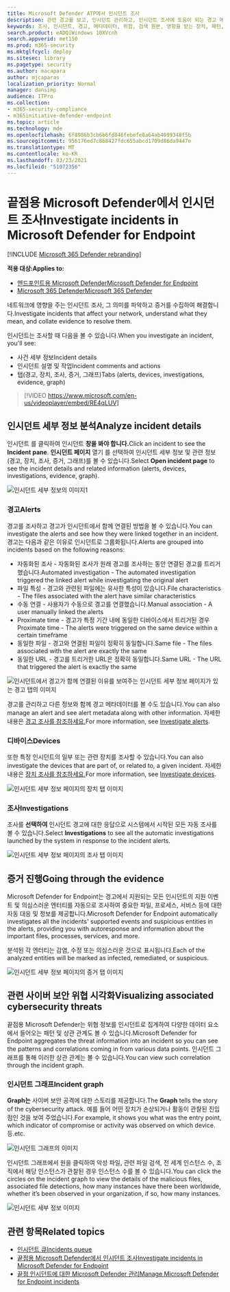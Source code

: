 ```yaml
---
title: Microsoft Defender ATP에서 인시던트 조사
description: 관련 경고를 보고, 인시던트 관리하고, 인시던트 조사에 도움이 되는 경고 메타데이터를 참조
keywords: 조사, 인시던트, 경고, 메타데이터, 위험, 검색 원본, 영향을 받는 장치, 패턴, 상관 관계
search.product: eADQiWindows 10XVcnh
search.appverid: met150
ms.prod: m365-security
ms.mktglfcycl: deploy
ms.sitesec: library
ms.pagetype: security
ms.author: macapara
author: mjcaparas
localization_priority: Normal
manager: dansimp
audience: ITPro
ms.collection:
- m365-security-compliance
- m365initiative-defender-endpoint
ms.topic: article
ms.technology: mde
ms.openlocfilehash: 6f8986b3cb6b6fd846febefe8a64ab4099348f5b
ms.sourcegitcommit: 956176ed7c8b8427fdc655abcd1709d86da9447e
ms.translationtype: MT
ms.contentlocale: ko-KR
ms.lasthandoff: 03/23/2021
ms.locfileid: "51072356"
---
```

# <a name="investigate-incidents-in-microsoft-defender-for-endpoint"></a><span data-ttu-id="72ef4-104">끝점용 Microsoft Defender에서 인시던트 조사</span><span class="sxs-lookup"><span data-stu-id="72ef4-104">Investigate incidents in Microsoft Defender for Endpoint</span></span>

[!INCLUDE [Microsoft 365 Defender rebranding](../../includes/microsoft-defender.md)]

<span data-ttu-id="72ef4-105">**적용 대상:**</span><span class="sxs-lookup"><span data-stu-id="72ef4-105">**Applies to:**</span></span>
- [<span data-ttu-id="72ef4-106">엔드포인트용 Microsoft Defender</span><span class="sxs-lookup"><span data-stu-id="72ef4-106">Microsoft Defender for Endpoint</span></span>](https://go.microsoft.com/fwlink/p/?linkid=2146631)
- [<span data-ttu-id="72ef4-107">Microsoft 365 Defender</span><span class="sxs-lookup"><span data-stu-id="72ef4-107">Microsoft 365 Defender</span></span>](https://go.microsoft.com/fwlink/?linkid=2118804)


<span data-ttu-id="72ef4-108">네트워크에 영향을 주는 인시던트 조사, 그 의미를 파악하고 증거를 수집하여 해결합니다.</span><span class="sxs-lookup"><span data-stu-id="72ef4-108">Investigate incidents that affect your network, understand what they mean, and collate evidence to resolve them.</span></span> 

<span data-ttu-id="72ef4-109">인시던트는 조사할 때 다음을 볼 수 있습니다.</span><span class="sxs-lookup"><span data-stu-id="72ef4-109">When you investigate an incident, you'll see:</span></span>
- <span data-ttu-id="72ef4-110">사건 세부 정보</span><span class="sxs-lookup"><span data-stu-id="72ef4-110">Incident details</span></span>
- <span data-ttu-id="72ef4-111">인시던트 설명 및 작업</span><span class="sxs-lookup"><span data-stu-id="72ef4-111">Incident comments and actions</span></span>
- <span data-ttu-id="72ef4-112">탭(경고, 장치, 조사, 증거, 그래프)</span><span class="sxs-lookup"><span data-stu-id="72ef4-112">Tabs (alerts, devices, investigations, evidence, graph)</span></span>

> [!VIDEO https://www.microsoft.com/en-us/videoplayer/embed/RE4qLUV]


## <a name="analyze-incident-details"></a><span data-ttu-id="72ef4-113">인시던트 세부 정보 분석</span><span class="sxs-lookup"><span data-stu-id="72ef4-113">Analyze incident details</span></span> 
<span data-ttu-id="72ef4-114">인시던트 를 클릭하여 인시던트 **창을 봐야 합니다.**</span><span class="sxs-lookup"><span data-stu-id="72ef4-114">Click an incident to see the **Incident pane**.</span></span> <span data-ttu-id="72ef4-115">**인시던트 페이지** 열기 를 선택하여 인시던트 세부 정보 및 관련 정보(경고, 장치, 조사, 증거, 그래프)를 볼 수 있습니다.</span><span class="sxs-lookup"><span data-stu-id="72ef4-115">Select **Open incident page** to see the incident details and related information (alerts, devices, investigations, evidence, graph).</span></span> 

![인시던트 세부 정보의 이미지1](images/atp-incident-details.png)

### <a name="alerts"></a><span data-ttu-id="72ef4-117">경고</span><span class="sxs-lookup"><span data-stu-id="72ef4-117">Alerts</span></span>
<span data-ttu-id="72ef4-118">경고를 조사하고 경고가 인시던트에서 함께 연결된 방법을 볼 수 있습니다.</span><span class="sxs-lookup"><span data-stu-id="72ef4-118">You can investigate the alerts and see how they were linked together in an incident.</span></span> <span data-ttu-id="72ef4-119">경고는 다음과 같은 이유로 인시던트로 그룹화됩니다.</span><span class="sxs-lookup"><span data-stu-id="72ef4-119">Alerts are grouped into incidents based on the following reasons:</span></span>
- <span data-ttu-id="72ef4-120">자동화된 조사 - 자동화된 조사가 원래 경고를 조사하는 동안 연결된 경고를 트리거했습니다.</span><span class="sxs-lookup"><span data-stu-id="72ef4-120">Automated investigation - The automated investigation triggered the linked alert while investigating the original alert</span></span> 
- <span data-ttu-id="72ef4-121">파일 특성 - 경고와 관련된 파일에는 유사한 특성이 있습니다.</span><span class="sxs-lookup"><span data-stu-id="72ef4-121">File characteristics - The files associated with the alert have similar characteristics</span></span>
- <span data-ttu-id="72ef4-122">수동 연결 - 사용자가 수동으로 경고를 연결했습니다.</span><span class="sxs-lookup"><span data-stu-id="72ef4-122">Manual association - A user manually linked the alerts</span></span>
- <span data-ttu-id="72ef4-123">Proximate time - 경고가 특정 기간 내에 동일한 디바이스에서 트리거된 경우</span><span class="sxs-lookup"><span data-stu-id="72ef4-123">Proximate time - The alerts were triggered on the same device within a certain timeframe</span></span>
- <span data-ttu-id="72ef4-124">동일한 파일 - 경고와 연결된 파일이 정확히 동일합니다.</span><span class="sxs-lookup"><span data-stu-id="72ef4-124">Same file - The files associated with the alert are exactly the same</span></span>
- <span data-ttu-id="72ef4-125">동일한 URL - 경고를 트리거한 URL은 정확히 동일합니다.</span><span class="sxs-lookup"><span data-stu-id="72ef4-125">Same URL - The URL that triggered the alert is exactly the same</span></span>

![인시던트에서 경고가 함께 연결된 이유를 보여주는 인시던트 세부 정보 페이지가 있는 경고 탭의 이미지](images/atp-incidents-alerts-reason.png)

<span data-ttu-id="72ef4-127">경고를 관리하고 다른 정보와 함께 경고 메타데이터를 볼 수도 있습니다.</span><span class="sxs-lookup"><span data-stu-id="72ef4-127">You can also manage an alert and see alert metadata along with other information.</span></span> <span data-ttu-id="72ef4-128">자세한 내용은 [경고 조사를 참조하세요.](investigate-alerts.md)</span><span class="sxs-lookup"><span data-stu-id="72ef4-128">For more information, see [Investigate alerts](investigate-alerts.md).</span></span> 

### <a name="devices"></a><span data-ttu-id="72ef4-129">디바이스</span><span class="sxs-lookup"><span data-stu-id="72ef4-129">Devices</span></span>
<span data-ttu-id="72ef4-130">또한 특정 인시던트의 일부 또는 관련 장치를 조사할 수 있습니다.</span><span class="sxs-lookup"><span data-stu-id="72ef4-130">You can also investigate the devices that are part of, or related to, a given incident.</span></span> <span data-ttu-id="72ef4-131">자세한 내용은 [장치 조사를 참조하세요.](investigate-machines.md)</span><span class="sxs-lookup"><span data-stu-id="72ef4-131">For more information, see [Investigate devices](investigate-machines.md).</span></span>

![인시던트 세부 정보 페이지의 장치 탭 이미지](images/atp-incident-device-tab.png)

### <a name="investigations"></a><span data-ttu-id="72ef4-133">조사</span><span class="sxs-lookup"><span data-stu-id="72ef4-133">Investigations</span></span>
<span data-ttu-id="72ef4-134">조사를 **선택하여** 인시던트 경고에 대한 응답으로 시스템에서 시작된 모든 자동 조사를 볼 수 있습니다.</span><span class="sxs-lookup"><span data-stu-id="72ef4-134">Select **Investigations** to see all the automatic investigations launched by the system in response to the incident alerts.</span></span>

![인시던트 세부 정보 페이지의 조사 탭 이미지](images/atp-incident-investigations-tab.png)

## <a name="going-through-the-evidence"></a><span data-ttu-id="72ef4-136">증거 진행</span><span class="sxs-lookup"><span data-stu-id="72ef4-136">Going through the evidence</span></span>
<span data-ttu-id="72ef4-137">Microsoft Defender for Endpoint는 경고에서 지원되는 모든 인시던트의 지원 이벤트 및 의심스러운 엔터티를 자동으로 조사하여 중요한 파일, 프로세스, 서비스 등에 대한 자동 대응 및 정보를 제공합니다.</span><span class="sxs-lookup"><span data-stu-id="72ef4-137">Microsoft Defender for Endpoint automatically investigates all the incidents' supported events and suspicious entities in the alerts, providing you with autoresponse and information about the important files, processes, services, and more.</span></span> 

<span data-ttu-id="72ef4-138">분석된 각 엔터티는 감염, 수정 또는 의심스러운 것으로 표시됩니다.</span><span class="sxs-lookup"><span data-stu-id="72ef4-138">Each of the analyzed entities will be marked as infected, remediated, or suspicious.</span></span> 

![인시던트 세부 정보 페이지의 증거 탭 이미지](images/atp-incident-evidence-tab.png)

## <a name="visualizing-associated-cybersecurity-threats"></a><span data-ttu-id="72ef4-140">관련 사이버 보안 위협 시각화</span><span class="sxs-lookup"><span data-stu-id="72ef4-140">Visualizing associated cybersecurity threats</span></span> 
<span data-ttu-id="72ef4-141">끝점용 Microsoft Defender는 위협 정보를 인시던트로 집계하여 다양한 데이터 요소에서 들어오는 패턴 및 상관 관계도 볼 수 있습니다.</span><span class="sxs-lookup"><span data-stu-id="72ef4-141">Microsoft Defender for Endpoint aggregates the threat information into an incident so you can see the patterns and correlations coming in from various data points.</span></span> <span data-ttu-id="72ef4-142">인시던트 그래프를 통해 이러한 상관 관계는 볼 수 있습니다.</span><span class="sxs-lookup"><span data-stu-id="72ef4-142">You can view such correlation through the incident graph.</span></span>

### <a name="incident-graph"></a><span data-ttu-id="72ef4-143">인시던트 그래프</span><span class="sxs-lookup"><span data-stu-id="72ef4-143">Incident graph</span></span>
<span data-ttu-id="72ef4-144">**Graph는** 사이버 보안 공격에 대한 스토리를 제공합니다.</span><span class="sxs-lookup"><span data-stu-id="72ef4-144">The **Graph** tells the story of the cybersecurity attack.</span></span> <span data-ttu-id="72ef4-145">예를 들어 어떤 장치가 손상되거나 활동이 관찰된 진입점인 것을 보여 주었습니다.</span><span class="sxs-lookup"><span data-stu-id="72ef4-145">For example, it shows you what was the entry point, which indicator of compromise or activity was observed on which device.</span></span> <span data-ttu-id="72ef4-146">등.</span><span class="sxs-lookup"><span data-stu-id="72ef4-146">etc.</span></span>

![인시던트 그래프의 이미지](images/atp-incident-graph-tab.png)

<span data-ttu-id="72ef4-148">인시던트 그래프에서 원을 클릭하여 악성 파일, 관련 파일 검색, 전 세계 인스턴스 수, 조직에서 해당 인스턴스가 관찰된 경우 인스턴스 수를 볼 수 있습니다.</span><span class="sxs-lookup"><span data-stu-id="72ef4-148">You can click the circles on the incident graph to view the details of the malicious files, associated file detections, how many instances have there been worldwide, whether it’s been observed in your organization, if so, how many instances.</span></span>

![인시던트 세부 정보 이미지](images/atp-incident-graph-details.png)

## <a name="related-topics"></a><span data-ttu-id="72ef4-150">관련 항목</span><span class="sxs-lookup"><span data-stu-id="72ef4-150">Related topics</span></span>
- [<span data-ttu-id="72ef4-151">인시던트 큐</span><span class="sxs-lookup"><span data-stu-id="72ef4-151">Incidents queue</span></span>](https://docs.microsoft.com/microsoft-365/security/defender-endpoint/view-incidents-queue)
- [<span data-ttu-id="72ef4-152">끝점용 Microsoft Defender에서 인시던트 조사</span><span class="sxs-lookup"><span data-stu-id="72ef4-152">Investigate incidents in Microsoft Defender for Endpoint</span></span>](https://docs.microsoft.com/microsoft-365/security/defender-endpoint/investigate-incidents)
- [<span data-ttu-id="72ef4-153">끝점 인시던트에 대한 Microsoft Defender 관리</span><span class="sxs-lookup"><span data-stu-id="72ef4-153">Manage Microsoft Defender for Endpoint incidents</span></span>](https://docs.microsoft.com/microsoft-365/security/defender-endpoint/manage-incidents)
